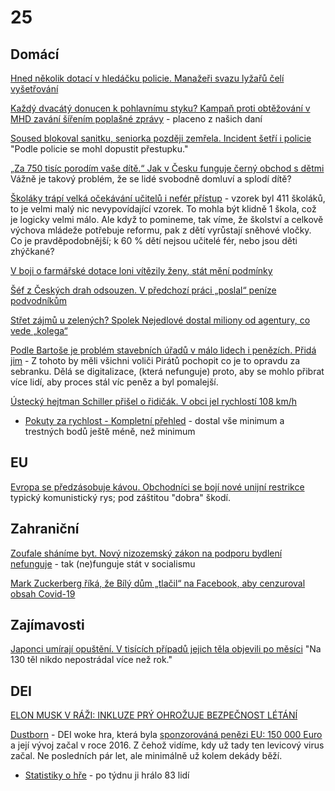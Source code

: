 # 25

## Domácí

[Hned několik dotací v hledáčku policie. Manažeři svazu lyžařů čelí vyšetřování](https://www.idnes.cz/zpravy/domaci/svaz-lyzaru-vysetrovani-dotace-schimmer-travnicek-policie.A240830_200308_domaci_stud)

[Každý dvacátý donucen k pohlavnímu styku? Kampaň proti obtěžování v MHD zavání šířením poplašné zprávy](https://www.novinky.cz/clanek/domaci-kazdy-dvacaty-donucen-k-pohlavnimu-styku-kampan-proti-obtezovani-v-mhd-zavani-sirenim-poplasne-zpravy-40486132) - placeno z našich daní

[Soused blokoval sanitku, seniorka později zemřela. Incident šetří i policie](https://www.idnes.cz/zlin/zpravy/sanitka-zablokovana-hvozdna-policie-setri-prestupek-pacientka-zemrela.A240830_112631_zlin-zpravy_jfuk)
"Podle policie se mohl dopustit přestupku."

[„Za 750 tisíc porodím vaše dítě.“ Jak v Česku funguje černý obchod s dětmi](https://www.idnes.cz/zpravy/domaci/nahradni-materstvi-dite-adopce-cerny-obchod.A240829_183131_domaci_vals) Vážně je takový problém, že se lidé svobodně domluví a splodí dítě?

[Školáky trápí velká očekávání učitelů i nefér přístup](https://www.novinky.cz/clanek/veda-skoly-skolaky-trapi-velka-ocekavani-ucitelu-i-nefer-pristup-40485827) - vzorek byl 411 školáků, to je velmi malý nic nevypovídající vzorek. To mohla být klidně 1 škola, což je logicky velmi málo. Ale když to pomineme, tak víme, že školství a celkově výchova mládeže potřebuje reformu, pak z dětí vyrůstají sněhové vločky. Co je pravděpodobnější; k 60 % dětí nejsou učitelé fér, nebo jsou děti zhýčkané?

[V boji o farmářské dotace loni vítězily ženy, stát mění podmínky](https://www.idnes.cz/ekonomika/domaci/zemedelstvi-dotace-zeny-gender-muzi.A240823_162510_ekonomika_drh)

[Šéf z Českých drah odsouzen. V předchozí práci „poslal“ peníze podvodníkům](https://www.seznamzpravy.cz/clanek/domaci-sef-z-ceskych-drah-odsouzen-v-predchozi-praci-poslal-penize-podvodnikum-258535)

[Střet zájmů u zelených? Spolek Nejedlové dostal miliony od agentury, co vede „kolega“](https://www.novinky.cz/clanek/domaci-stret-zajmu-u-zelenych-spolek-nejedlove-dostal-miliony-od-agentury-co-vede-kolega-40485230)

[Podle Bartoše je problém stavebních úřadů v málo lidech i penězích. Přidá jim](https://www.idnes.cz/zpravy/domaci/ministerstvo-pro-mistni-rozvoj-komplikace-digitalni-stavebni-rizeni-ivan-bartos.A240828_122048_domaci_vank) - Z tohoto by měli všichni voliči Pirátů pochopit co je to opravdu za sebranku. Dělá se digitalizace, (která nefunguje) proto, aby se mohlo přibrat více lidí, aby proces stál víc peněz a byl pomalejší.

[Ústecký hejtman Schiller přišel o řidičák. V obci jel rychlostí 108 km/h](https://www.novinky.cz/clanek/krimi-je-pravda-ze-jsem-jel-rychle-hejtman-schiller-z-ano-prisel-o-ridicak-40486038)
  * [Pokuty za rychlost - Kompletní přehled](https://www.cebia.cz/pruvodce/pokuty-za-rychlost-kompletni-prehled) - dostal vše minimum a trestných bodů ještě méně, než minimum

## EU

[Evropa se předzásobuje kávou. Obchodníci se bojí nové unijní restrikce](https://www.idnes.cz/ekonomika/zahranicni/kava-evropska-unie-zrna-obchod-odlesnovani-narizeni-eu.A240830_123026_eko-zahranicni_jla) typický komunistický rys; pod záštitou "dobra" škodí.

## Zahraniční 

[Zoufale sháníme byt. Nový nizozemský zákon na podporu bydlení nefunguje](https://www.idnes.cz/ekonomika/domaci/pronajem-najemni-bydleni-nizozemsko-regulovane-najemne.A240828_122519_ekonomika_alis) - tak (ne)funguje stát v socialismu

[Mark Zuckerberg říká, že Bílý dům „tlačil“ na Facebook, aby cenzuroval obsah Covid-19](https://www.theguardian.com/technology/article/2024/aug/27/mark-zuckerberg-says-white-house-pressured-facebook-to-censor-covid-19-content)

## Zajímavosti

[Japonci umírají opuštění. V tisících případů jejich těla objevili po měsíci](https://www.idnes.cz/zpravy/zahranicni/japonsko-o-samote-zemrelo-temer-ctyri-sta-lidi.A240830_173549_zahranicni_sdlk) "Na 130 těl nikdo nepostrádal více než rok."

## DEI

[ELON MUSK V RÁŽI: INKLUZE PRÝ OHROŽUJE BEZPEČNOST LÉTÁNÍ](https://www.hrot24.cz/clanek/inkluze-pry-ohrozuje-bezpecnost-elon-musk-dal-utoci-na-diverzitu)
  
[Dustborn](https://www.youtube.com/watch?v=xROdlAGC5Ww) - DEI woke hra, která byla [sponzorováná penězi EU: 150 000 Euro](https://culture.ec.europa.eu/creative-europe/projects/search/details/612346-CREA-1-2019-1-NO-MED-DEVVG) a její vývoj začal v roce 2016. Z čehož vidíme, kdy už tady ten levicový virus začal. Ne posledních pár let, ale minimálně už kolem dekády běží.
  * [Statistiky o hře](https://steamdb.info/app/721180/charts/#48h) - po týdnu ji hrálo 83 lidí
